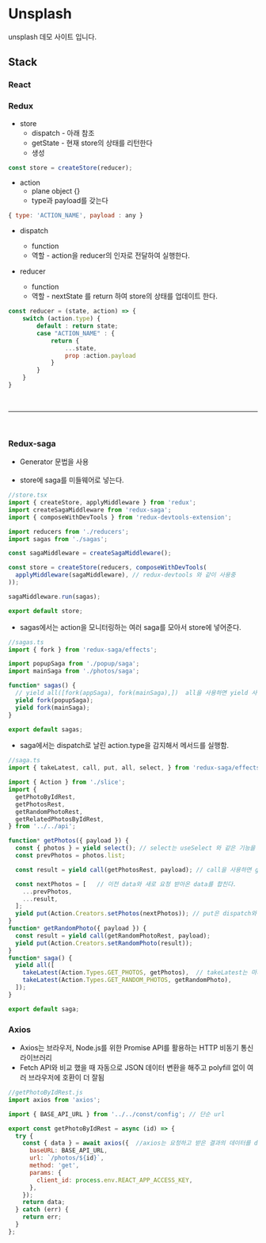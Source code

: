 

Unsplash
=================

unsplash 데모 사이트 입니다.

## Stack

### React

### Redux

* store
  * dispatch - 아래 참조
  * getState - 현재 store의 상태를 리턴한다
  * 생성
```javascript
const store = createStore(reducer);
```

* action 
  * plane object {}
  * type과 payload를 갖는다
 ```javascript
{ type: 'ACTION_NAME', payload : any }
```
* dispatch
  * function
  * 역할 - action을 reducer의 인자로 전달하여 실행한다.

* reducer 
  * function
  * 역할 - nextState 를 return 하여 store의 상태를 업데이트 한다.
```javascript
const reducer = (state, action) => {
    switch (action.type) {
        default : return state;
        case "ACTION_NAME" : {
            return {
                ...state,
                prop :action.payload
            }
        }
    }
}
```
<br/>

***

<br/>


### Redux-saga
- Generator 문법을 사용
<br/><br/>
- store에 saga를 미들웨어로 넣는다.
```javascript
//store.tsx
import { createStore, applyMiddleware } from 'redux';
import createSagaMiddleware from 'redux-saga';
import { composeWithDevTools } from 'redux-devtools-extension';

import reducers from './reducers';
import sagas from './sagas';

const sagaMiddleware = createSagaMiddleware();

const store = createStore(reducers, composeWithDevTools(
  applyMiddleware(sagaMiddleware), // redux-devtools 와 같이 사용중
));

sagaMiddleware.run(sagas);

export default store;

```
- sagas에서는 action을 모니터링하는 여러 saga를 모아서 store에 넣어준다.
```javascript
//sagas.ts
import { fork } from 'redux-saga/effects';

import popupSaga from './popup/saga';
import mainSaga from './photos/saga';

function* sagas() {
  // yield all([fork(appSaga), fork(mainSaga),])  all을 사용하면 yield 사용을 줄일 수 있음
  yield fork(popupSaga);
  yield fork(mainSaga);
}

export default sagas;

```
- saga에서는 dispatch로 날린 action.type을 감지해서 메서드를 실행함. 
```javascript
//saga.ts
import { takeLatest, call, put, all, select, } from 'redux-saga/effects'; // saga에서 사용할 수 있는 여러 기능들

import { Action } from './slice';
import {
  getPhotoByIdRest,
  getPhotosRest,
  getRandomPhotoRest,
  getRelatedPhotosByIdRest,
} from '../../api';

function* getPhotos({ payload }) {
  const { photos } = yield select(); // select는 useSelect 와 같은 기능을 함.
  const prevPhotos = photos.list;

  const result = yield call(getPhotosRest, payload); // call을 사용하면 getPhotosRest 함수에 payload를 인자로 넣어서 실행함.

  const nextPhotos = [   // 이전 data와 새로 요청 받아온 data를 합친다.
    ...prevPhotos,
    ...result,
  ];
  yield put(Action.Creators.setPhotos(nextPhotos)); // put은 dispatch와 같은 기능을 함.
}
function* getRandomPhoto({ payload }) {
  const result = yield call(getRandomPhotoRest, payload);
  yield put(Action.Creators.setRandomPhoto(result));
}
function* saga() {
  yield all([
    takeLatest(Action.Types.GET_PHOTOS, getPhotos),  // takeLatest는 마지막으로 발생된 리퀘스트의 응답만 처리함. 모든 리퀘스트를 처리하고 싶다면 takeEvery 사용.
    takeLatest(Action.Types.GET_RANDOM_PHOTOS, getRandomPhoto),
  ]);
}

export default saga;
```


### Axios
- Axios는 브라우저, Node.js를 위한 Promise API를 활용하는 HTTP 비동기 통신 라이브러리
- Fetch API와 비교 했을 때 자동으로 JSON 데이터 변환을 해주고 polyfill 없이 여러 브라우저에 호환이 더 잘됨

```javascript
//getPhotoByIdRest.js
import axios from 'axios';

import { BASE_API_URL } from '../../const/config'; // 단순 url

export const getPhotoByIdRest = async (id) => {
  try {
    const { data } = await axios({  //axios는 요청하고 받은 결과의 데이터를 data로 담아오기 때문에 구조분해할당 해서 받아옴
      baseURL: BASE_API_URL,
      url: `/photos/${id}`,
      method: 'get',
      params: {
        client_id: process.env.REACT_APP_ACCESS_KEY,
      },
    });
    return data;
  } catch (err) {
    return err;
  }
};
```

